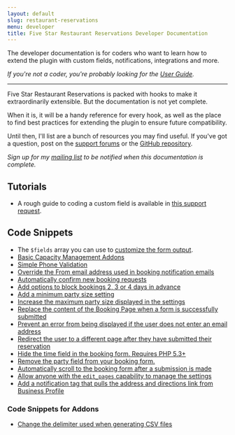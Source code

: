 ```yaml
---
layout: default
slug: restaurant-reservations
menu: developer
title: Five Star Restaurant Reservations Developer Documentation
---
```

The developer documentation is for coders who want to learn how to extend the plugin with custom fields, notifications, integrations and more.

*If you're not a coder, you're probably looking for the [User Guide](../user).*

---

Five Star Restaurant Reservations is packed with hooks to make it extraordinarily extensible. But the documentation is not yet complete.

When it is, it will be a handy reference for every hook, as well as the place to find best practices for extending the plugin to ensure future compatibility.

Until then, I'll list are a bunch of resources you may find useful. If you've got a question, post on the [support forums](http://wordpress.org/support/plugin/restaurant-reservations) or the [GitHub repository](https://github.com/NateWr/restaurant-reservations).

*Sign up for my [mailing list](https://www.fivestarplugins.com/about/mailing-list) to be notified when this documentation is complete.*

## Tutorials

- A rough guide to coding a custom field is available in [this support request](https://wordpress.org/support/topic/edit-form-label-and-add-input-fields).

## Code Snippets

- The `$fields` array you can use to [customize the form output](https://github.com/NateWr/restaurant-reservations/blob/master/includes/Settings.class.php#L727-L834).
- [Basic Capacity Management Addons](https://www.fivestarplugins.com/2015/05/19/basic-capacity-management-addons-for-restaurant-reservations/)
- [Simple Phone Validation](https://www.fivestarplugins.com/2015/01/08/simple-phone-validation-restaurant-reservations/)
- [Override the From email address used in booking notification emails](https://gist.github.com/NateWr/fbbe6f0eafa7359de161)
- [Automatically confirm new booking requests](https://gist.github.com/NateWr/00ee083db4d357aeab68)
- [Add options to block bookings 2, 3 or 4 days in advance](https://gist.github.com/NateWr/c8b86771e979a06b1afb)
- [Add a minimum party size setting](https://gist.github.com/NateWr/838f806f6608fab28557)
- [Increase the maximum party size displayed in the settings](https://gist.github.com/NateWr/b93b43e7fc5be4b6b301)
- [Replace the content of the Booking Page when a form is successfully submitted](https://gist.github.com/NateWr/038820ba03e6c36dad1f)
- [Prevent an error from being displayed if the user does not enter an email address](https://gist.github.com/NateWr/6bc65b49d3ee5e9a75dd)
- [Redirect the user to a different page after they have submitted their reservation](https://gist.github.com/NateWr/88fa7686e21397ec4403)
- [Hide the time field in the booking form. Requires PHP 5.3+](https://gist.github.com/NateWr/9068c5d12ef458eb40ca)
- [Remove the party field from your booking form.](https://gist.github.com/NateWr/b015b059bba49bea67fb)
- [Automatically scroll to the booking form after a submission is made](https://gist.github.com/NateWr/79891d113284d486b4d6)
- [Allow anyone with the `edit_pages` capability to manage the settings](https://gist.github.com/NateWr/a9bad4c46b899ed308a3)
- [Add a notification tag that pulls the address and directions link from Business Profile](https://gist.github.com/NateWr/3b190da01cd3746fa583)

### Code Snippets for Addons

- [Change the delimiter used when generating CSV files](https://gist.github.com/NateWr/f5476a0e6a62e7457929)
